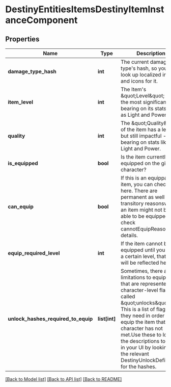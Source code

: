# DestinyEntitiesItemsDestinyItemInstanceComponent

## Properties
Name | Type | Description | Notes
------------ | ------------- | ------------- | -------------
**damage_type_hash** | **int** | The current damage type&#39;s hash, so you can look up localized info and icons for it. | [optional] 
**item_level** | **int** | The Item&#39;s \&quot;Level\&quot; has the most significant bearing on its stats, such as Light and Power. | [optional] 
**quality** | **int** | The \&quot;Quality\&quot; of the item has a lesser - but still impactful - bearing on stats like Light and Power. | [optional] 
**is_equipped** | **bool** | Is the item currently equipped on the given character? | [optional] 
**can_equip** | **bool** | If this is an equippable item, you can check it here.  There are permanent as well as transitory reasonswhy an item might not be able to be equipped: check cannotEquipReason for details. | [optional] 
**equip_required_level** | **int** | If the item cannot be equipped until you reach a certain level, that level will be reflected here. | [optional] 
**unlock_hashes_required_to_equip** | **list[int]** | Sometimes, there are limitations to equipping that are represented by character-level flags called \&quot;unlocks\&quot;.  This is a list of flags that they need in order to equip the item that the character has not met.Use these to look up the descriptions to show in your UI by looking up the relevant DestinyUnlockDefinitions for the hashes. | [optional] 

[[Back to Model list]](../README.md#documentation-for-models) [[Back to API list]](../README.md#documentation-for-api-endpoints) [[Back to README]](../README.md)


